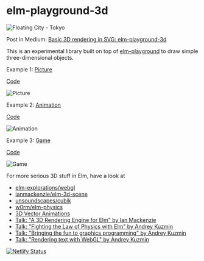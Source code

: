 # elm-playground-3d

![Floating City - Tokyo](https://elm-playground-3d.netlify.com/images/968315a2-4e5f-4038-bad9-795e5cadf254.png)

Post in Medium: [Basic 3D rendering in SVG: elm-playground-3d](https://medium.com/@l.mugnaini/basic-3d-rendering-in-svg-elm-playground-3d-d1e8846cd06e)

This is an experimental library built on top of [elm-playground](https://package.elm-lang.org/packages/evancz/elm-playground/latest/) to draw simple three-dimensional objects.

Example 1: [Picture](https://elm-playground-3d.netlify.com/example1-picture.html)

[Code](https://github.com/lucamug/elm-playground-3d/blob/master/examples/Example1Picture.elm)

![Picture](https://elm-playground-3d.netlify.com/images/2d3d-1.png)

Example 2: [Animation](https://elm-playground-3d.netlify.com/example2-animation.html)

[Code](https://github.com/lucamug/elm-playground-3d/blob/master/examples/Example2Animation.elm)

![Animation](https://elm-playground-3d.netlify.com/images/2d3d.gif)

Example 3: [Game](https://elm-playground-3d.netlify.com/example3-game.html)

[Code](https://github.com/lucamug/elm-playground-3d/blob/master/examples/Example3Game.elm)

![Game](https://elm-playground-3d.netlify.com/images/cube-animated.gif)

For more serious 3D stuff in Elm, have a look at

* [elm-explorations/webgl](https://package.elm-lang.org/packages/elm-explorations/webgl/latest/)
* [ianmackenzie/elm-3d-scene](https://github.com/ianmackenzie/elm-3d-scene)
* [unsoundscapes/cubik](https://unsoundscapes.itch.io/cubik)
* [w0rm/elm-physics](https://package.elm-lang.org/packages/w0rm/elm-physics/latest)
* [3D Vector Animations](https://medium.com/ninjaconcept/3d-vector-animations-in-elm-58703993d144)
* [Talk: "A 3D Rendering Engine for Elm" by Ian Mackenzie](https://www.youtube.com/watch?time_continue=1668&v=Htqc64s5qYU)
* [Talk: "Fighting the Law of Physics with Elm" by Andrey Kuzmin](https://www.youtube.com/watch?v=WXz-I1_yFic)
* [Talk: "Bringing the fun to graphics programming" by Andrey Kuzmin](https://www.youtube.com/watch?v=Z-6ETEBNlMs)
* [Talk: "Rendering text with WebGL" by Andrey Kuzmin](https://www.youtube.com/watch?v=qasFxsOCfpA)

[![Netlify Status](https://api.netlify.com/api/v1/badges/ee1a35aa-eaad-470c-89a5-94403ef3a1e8/deploy-status)](https://app.netlify.com/sites/elm-playground-3d/deploys)
